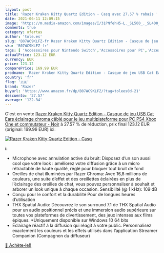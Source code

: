```yaml
---
layout: post
title: 'Razer Kraken Kitty Quartz Edition - Casq avec 27.57 % rabais '
date: 2021-06-11 12:09:15
image: 'https://m.media-amazon.com/images/I/31PNfehH5-L._SL500_._SL400_.jpg'
comments: true
category: ofertas
author: 'tole.es'
slug: 'B07WC9KLFZ-fr Razer Kraken Kitty Quartz Edition - Casque de jeu USB Cat...'
sku: 'B07WC9KLFZ-fr'
tags: [ 'Accessoires pour Nintendo Switch','Accessoires pour PC','Accessoires pour PlayStation 4','Accessoires pour Xbox One','Casques gaming pour Nintendo Switch','Casques gaming pour PC','Jeux vidéo','Nintendo Switch:  Consoles, jeux et accessoires','PC: Jeux et accessoires','PlayStation 4: Consoles, jeux et accessoires','Xbox One:  Consoles, jeux et accessoires','razer', ]
actualPrice: 123.12 EUR
currency: EUR
price: 123.12
comparePrice: 169.99 EUR
prodname: 'Razer Kraken Kitty Quartz Edition - Casque de jeu USB Cat Ears  éclairage chroma  câblé pour le jeu multiplateforme pour PC  PS4  Xbox One et commutateur - Noir'
country: 'fr'
flag: '🇫🇷'
brand: 'Razer'
buyurl: 'https://www.amazon.fr/dp/B07WC9KLFZ/?tag=tolees0d-21'
descuento: '27.57'
average: '122.34'
---
```


C'est en vente [Razer Kraken Kitty Quartz Edition - Casque de jeu USB Cat Ears  éclairage chroma  câblé pour le jeu multiplateforme pour PC  PS4  Xbox One et commutateur - Noir](https://www.amazon.fr/dp/B07WC9KLFZ/?tag=tolees0d-21)  à  27.57 % de réduction, prix final  123.12 EUR (original: 169.99 EUR) ici:

[![Razer Kraken Kitty Quartz Edition - Casq](https://m.media-amazon.com/images/I/31PNfehH5-L._SL500_._SL400_.jpg)](https://www.amazon.fr/dp/B07WC9KLFZ/?tag=tolees0d-21)

ℹ️:

- Microphone avec annulation active du bruit: Disposez d’un son aussi cool que votre look : améliorez votre diffusion grâce à un micro rétractable de haute qualité, réglé pour bloquer tout bruit de fond
- Oreilles de chat illuminées par Razer Chroma: Avec 16,8 millions de couleurs, une suite d’effet et des oreillettes éclairées en plus de l’éclairage des oreilles de chat, vous pouvez personnaliser à souhait et arborer un look unique à chaque occasion. Sensibilité (@ 1 kHz): 109 dB
- Conçu pour le confort et la durabilité Pour de longues heures d’utilisation
- THX Spatial Audio: Découvrez le son surround 7.1 de THX Spatial Audio pour un audio positionnel précis et une immersion audio supérieure sur toutes vos plateformes de divertissement, des jeux intenses aux films épiques. *Uniquement disponible sur Windows 10 64 bits
- Éclairage réactif à la diffusion qui réagit à votre public. Personnalisez exactement les couleurs et les effets utilisés dans l’application Streamer Companion (Compagnon du diffuseur)

[🛒 Achète-le!!](https://www.amazon.fr/dp/B07WC9KLFZ/?tag=tolees0d-21)
